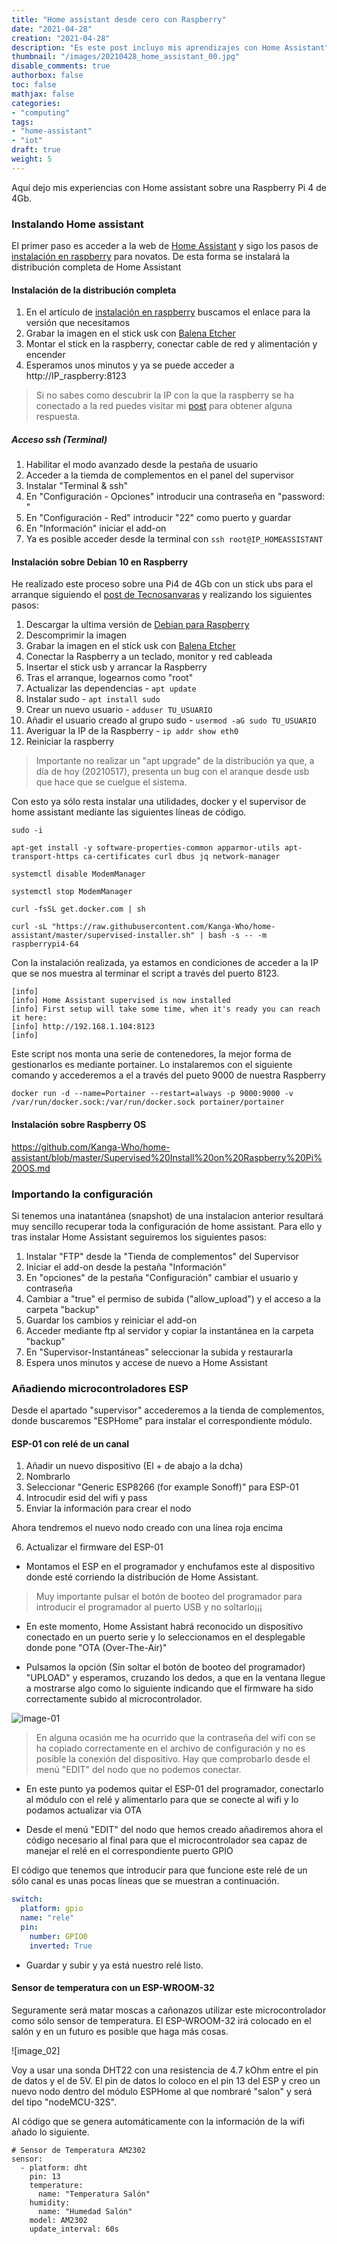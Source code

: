```yaml
---
title: "Home assistant desde cero con Raspberry"
date: "2021-04-28"
creation: "2021-04-28"
description: "Es este post incluyo mis aprendizajes con Home Assistant"
thumbnail: "/images/20210428_home_assistant_00.jpg"
disable_comments: true
authorbox: false
toc: false
mathjax: false
categories:
- "computing"
tags:
- "home-assistant"
- "iot"
draft: true
weight: 5
---
```

Aquí dejo mis experiencias con Home assistant sobre una Raspberry Pi 4 de 4Gb.
<!--more-->


### Instalando Home assistant ###
El primer paso es acceder a la web de [Home Assistant] y sigo los pasos de [instalación en raspberry] para novatos. De esta forma se instalará la distribución completa de Home Assistant

#### Instalación de la distribución completa ####
1. En el artículo de [instalación en raspberry] buscamos el enlace para la versión que necesitamos
1. Grabar la imagen en el stick usk con [Balena Etcher]
1. Montar el stick en la raspberry, conectar cable de red y alimentación y encender
1. Esperamos unos minutos y ya se puede acceder a http://IP_raspberry:8123

> Si no sabes como descubrir la IP con la que la raspberry se ha conectado a la red puedes visitar mi [post] para obtener alguna respuesta.

##### Acceso ssh (Terminal) #####
1. Habilitar el modo avanzado desde la pestaña de usuario
1. Acceder a la tiemda de complementos en el panel del supervisor
1. Instalar "Terminal & ssh"
1. En "Configuración - Opciones" introducir una contraseña en "password: "
1. En "Configuración - Red" introducir "22" como puerto y guardar
1. En "Información" iniciar el add-on
1. Ya es posible acceder desde la terminal con `ssh root@IP_HOMEASSISTANT`


#### Instalación sobre Debian 10 en Raspberry ####
He realizado este proceso sobre una Pi4 de 4Gb con un stick ubs para el arranque siguiendo el [post de Tecnosanvaras] y realizando los siguientes pasos:

1. Descargar la ultima versión de [Debian para Raspberry]
1. Descomprimir la imagen
1. Grabar la imagen en el stick usk con [Balena Etcher]
1. Conectar la Raspberry a un teclado, monitor y red cableada
1. Insertar el stick usb y arrancar la Raspberry
1. Tras el arranque, logearnos como "root"
1. Actualizar las dependencias - `apt update`
1. Instalar sudo - `apt install sudo`
1. Crear un nuevo usuario - `adduser TU_USUARIO`
1. Añadir el usuario creado al grupo sudo - `usermod -aG sudo TU_USUARIO`
1. Averiguar la IP de la Raspberry - `ip addr show eth0`
1. Reiniciar la raspberry

> Importante no realizar un "apt upgrade" de la distribución ya que, a día de hoy (20210517), presenta un bug con el aranque desde usb que hace que se cuelgue el sistema.

Con esto ya sólo resta instalar una utilidades, docker y el supervisor de home assistant mediante las siguientes líneas de código.

```
sudo -i

apt-get install -y software-properties-common apparmor-utils apt-transport-https ca-certificates curl dbus jq network-manager

systemctl disable ModemManager

systemctl stop ModemManager

curl -fsSL get.docker.com | sh

curl -sL "https://raw.githubusercontent.com/Kanga-Who/home-assistant/master/supervised-installer.sh" | bash -s -- -m raspberrypi4-64
```

Con la instalación realizada, ya estamos en condiciones de acceder a la IP que se nos muestra al terminar el script a través del puerto 8123.

```
[info] 
[info] Home Assistant supervised is now installed
[info] First setup will take some time, when it's ready you can reach it here:
[info] http://192.168.1.104:8123
[info] 
```

Este script nos monta una serie de contenedores, la mejor forma de gestionarlos es mediante portainer. Lo instalaremos con el siguiente comando y accederemos a el a través del pueto 9000 de nuestra Raspberry

```
docker run -d --name=Portainer --restart=always -p 9000:9000 -v /var/run/docker.sock:/var/run/docker.sock portainer/portainer
```

#### Instalación sobre Raspberry OS ####
https://github.com/Kanga-Who/home-assistant/blob/master/Supervised%20Install%20on%20Raspberry%20Pi%20OS.md

### Importando la configuración ###
Si tenemos una inatantánea (snapshot) de una instalacion anterior resultará muy sencillo recuperar toda la configuración de home assistant. Para ello y tras instalar Home Assistant seguiremos los siguientes pasos:

1. Instalar "FTP" desde la "Tienda de complementos" del Supervisor
1. Iniciar el add-on desde la pestaña "Información"
1. En "opciones" de la pestaña "Configuración" cambiar el usuario y contraseña
1. Cambiar a "true" el permiso de subida ("allow_upload") y el acceso a la carpeta "backup"
1. Guardar los cambios y reiniciar el add-on
1. Acceder mediante ftp al servidor y copiar la instantánea en la carpeta "backup"
1. En "Supervisor-Instantáneas" seleccionar la subida y restaurarla
1. Espera unos minutos y accese de nuevo a Home Assistant








### Añadiendo microcontroladores ESP ###
Desde el apartado "supervisor" accederemos a la tienda de complementos, donde buscaremos "ESPHome" para instalar el correspondiente módulo.

#### ESP-01 con relé de un canal ####
1. Añadir un nuevo dispositivo (El + de abajo a la dcha)
2. Nombrarlo
3. Seleccionar "Generic ESP8266 (for example Sonoff)" para ESP-01
4. Introcudir esid del wifi y pass
5. Enviar la información para crear el nodo

Ahora tendremos el nuevo nodo creado con una línea roja encima

6. Actualizar el firmware del ESP-01
- Montamos el ESP en el programador y enchufamos este al dispositivo donde esté corriendo la distribución de Home Assistant.

> Muy importante pulsar el botón de booteo del programador para introducir el programador al puerto USB y no soltarlo¡¡¡

- En este momento, Home Assistant habrá reconocido un dispositivo conectado en un puerto serie y lo seleccionamos en el desplegable donde pone "OTA (Over-The-Air)"

- Pulsamos la opción (Sin soltar el botón de booteo del programador) "UPLOAD" y esperamos, cruzando los dedos, a que en la ventana llegue a mostrarse algo como lo siguiente indicando que el firmware ha sido correctamente subido al microcontrolador.

![image-01]

> En alguna ocasión me ha ocurrido que la contraseña del wifi con se ha copiado correctamente en el archivo de configuración y no es posible la conexión del dispositivo. Hay que comprobarlo desde el menú "EDIT" del nodo que no podemos conectar.

- En este punto ya podemos quitar el ESP-01 del programador, conectarlo al módulo con el relé y alimentarlo para que se conecte al wifi y lo podamos actualizar via OTA

- Desde el menú "EDIT" del nodo que hemos creado añadiremos ahora el código necesario al final para que el microcontrolador sea capaz de manejar el relé en el correspondiente puerto GPIO

El código que tenemos que introducir para que funcione este relé de un sólo canal es unas pocas líneas que se muestran a continuación.

``` yaml
switch:
  platform: gpio
  name: "rele"
  pin:
    number: GPIO0
    inverted: True
```
- Guardar y subir y ya está nuestro relé listo.

#### Sensor de temperatura con un ESP-WROOM-32 ####
Seguramente será matar moscas a cañonazos utilizar este microcontrolador como sólo sensor de temperatura. El ESP-WROOM-32 irá colocado en el salón y en un futuro es posible que haga más cosas.

![image_02]

Voy a usar una sonda DHT22 con una resistencia de 4.7 kOhm entre el pin de datos y el de 5V. El pin de datos lo coloco en el pin 13 del ESP y creo un nuevo nodo dentro del módulo ESPHome al que nombraré "salon" y será del tipo "nodeMCU-32S".

Al código que se genera automáticamente con la información de la wifi añado lo siguiente.

```
# Sensor de Temperatura AM2302
sensor:
  - platform: dht
    pin: 13
    temperature:
      name: "Temperatura Salón"
    humidity:
      name: "Humedad Salón"
    model: AM2302
    update_interval: 60s
```

[Balena Etcher]: https://www.balena.io/etcher/
[Debian para Raspberry]: https://raspi.debian.net/tested-images/
[Home Assistant]: https://www.home-assistant.io
[instalación en raspberry]: https://www.home-assistant.io/installation/raspberrypi
[post de Tecnosanvaras]: https://tecnosanvaras.es/instalacion-de-ha-supervisded-en-raspberry-pi-con-debian-10/
[post]: https://sherblog.pro/raspberry-montaje-y-ssh/

[image-01]: /images/20210428_home_assistant_01.jpg
[image-02]: /images/20210428_home_assistant_02.jpg


